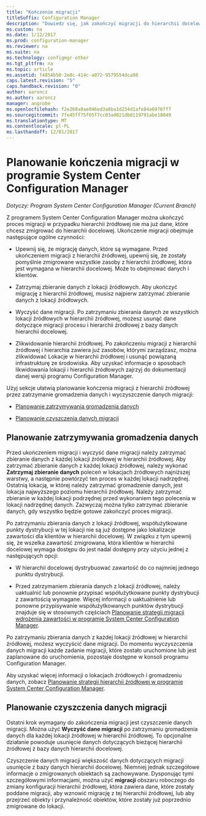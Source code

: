 ```yaml
---
title: "Kończenie migracji"
titleSuffix: Configuration Manager
description: "Dowiedz się, jak zakończyć migracji do hierarchii docelowej programu System Center Configuration Manager po hierarchii źródłowej nie ma już danych."
ms.custom: na
ms.date: 1/12/2017
ms.prod: configuration-manager
ms.reviewer: na
ms.suite: na
ms.technology: configmgr-other
ms.tgt_pltfrm: na
ms.topic: article
ms.assetid: f4854b50-2e8c-414c-a872-9579554dca98
caps.latest.revision: "5"
caps.handback.revision: "0"
author: aaroncz
ms.author: aaroncz
manager: angrobe
ms.openlocfilehash: f2e260a9ae046ed3a6ba1d234d1afe84a6976ff7
ms.sourcegitcommit: 7fe45ff75f05f7cc03ad021db8119791abe18049
ms.translationtype: MT
ms.contentlocale: pl-PL
ms.lasthandoff: 12/01/2017
---
```

# <a name="plan-to-complete-migration-in-system-center-configuration-manager"></a>Planowanie kończenia migracji w programie System Center Configuration Manager

*Dotyczy: Program System Center Configuration Manager (Current Branch)*

Z programem System Center Configuration Manager można ukończyć proces migracji w przypadku hierarchii źródłowej nie ma już dane, które chcesz zmigrować do hierarchii docelowej. Ukończenie migracji obejmuje następujące ogólne czynności:  

-   Upewnij się, że migrację danych, które są wymagane. Przed ukończeniem migracji z hierarchii źródłowej, upewnij się, że zostały pomyślnie zmigrowane wszystkie zasoby z hierarchii źródłowej, która jest wymagana w hierarchii docelowej. Może to obejmować danych i klientów.  

-   Zatrzymaj zbieranie danych z lokacji źródłowych. Aby ukończyć migrację z hierarchii źródłowej, musisz najpierw zatrzymać zbieranie danych z lokacji źródłowych.  

-   Wyczyść dane migracji. Po zatrzymaniu zbierania danych ze wszystkich lokacji źródłowych w hierarchii źródłowej, możesz usunąć dane dotyczące migracji procesu i hierarchii źródłowej z bazy danych hierarchii docelowej.  

-   Zlikwidowanie hierarchii źródłowej. Po zakończeniu migracji z hierarchii źródłowej i hierarchia zawiera już zasobów, którymi zarządzasz, można zlikwidować Lokacje w hierarchii źródłowej i usunąć powiązaną infrastrukturę ze środowiska. Aby uzyskać informacje o sposobach likwidowania lokacji i hierarchii źródłowych zajrzyj do dokumentacji danej wersji programu Configuration Manager.  

Użyj sekcje ułatwią planowanie kończenia migracji z hierarchii źródłowej przez zatrzymanie gromadzenia danych i wyczyszczenie danych migracji:  

-   [Planowanie zatrzymywania gromadzenia danych](#Plan_to_Stop_Data_Gath)  

-   [Planowanie czyszczenia danych migracji](#Plan_to_clean_up)  

##  <a name="Plan_to_Stop_Data_Gath"></a>Planowanie zatrzymywania gromadzenia danych  
 Przed ukończeniem migracji i wyczyść dane migracji należy zatrzymać zbieranie danych z każdej lokacji źródłowej w hierarchii źródłowej. Aby zatrzymać zbieranie danych z każdej lokacji źródłowej, należy wykonać **Zatrzymaj zbieranie danych** poleceń w lokacjach źródłowych najniższej warstwy, a następnie powtórzyć ten proces w każdej lokacji nadrzędnej. Ostatnią lokacją, w której należy zatrzymać gromadzenie danych, jest lokacja najwyższego poziomu hierarchii źródłowej. Należy zatrzymać zbieranie w każdej lokacji podrzędnej przed wykonaniem tego polecenia w lokacji nadrzędnej danych. Zazwyczaj można tylko zatrzymać zbieranie danych, gdy wszystko będzie gotowe zakończyć proces migracji.  

 Po zatrzymaniu zbierania danych z lokacji źródłowej, współużytkowane punkty dystrybucji w tej lokacji nie są już dostępne jako lokalizacje zawartości dla klientów w hierarchii docelowej. W związku z tym upewnij się, że wszelka zawartość zmigrowana, która klientów w hierarchii docelowej wymaga dostępu do jest nadal dostępny przy użyciu jednej z następujących opcji:  

-   W hierarchii docelowej dystrybuować zawartość do co najmniej jednego punktu dystrybucji.  

-   Przed zatrzymaniem zbierania danych z lokacji źródłowej, należy uaktualnić lub ponownie przypisać współużytkowane punkty dystrybucji z zawartością wymagane. Więcej informacji o uaktualnienie lub ponowne przypisywanie współużytkowanych punktów dystrybucji znajduje się w stosownych częściach [Planowanie strategii migracji wdrożenia zawartości w programie System Center Configuration Manager](../../core/migration/planning-a-content-deployment-migration-strategy.md).  

Po zatrzymaniu zbierania danych z każdej lokacji źródłowej w hierarchii źródłowej, możesz wyczyścić dane migracji. Do momentu wyczyszczenia danych migracji każde zadanie migracji, które zostało uruchomione lub jest zaplanowane do uruchomienia, pozostaje dostępne w konsoli programu Configuration Manager.  

Aby uzyskać więcej informacji o lokacjach źródłowych i gromadzeniu danych, zobacz [Planowanie strategii hierarchii źródłowej w programie System Center Configuration Manager](../../core/migration/planning-a-source-hierarchy-strategy.md).  

##  <a name="Plan_to_clean_up"></a>Planowanie czyszczenia danych migracji  
 Ostatni krok wymagany do zakończenia migracji jest czyszczenie danych migracji. Można użyć **Wyczyść dane migracji** po zatrzymaniu gromadzenia danych dla każdej lokacji źródłowej w hierarchii źródłowej. To opcjonalne działanie powoduje usunięcie danych dotyczących bieżącej hierarchii źródłowej z bazy danych hierarchii docelowej.  

 Czyszczenie danych migracji większość danych dotyczących migracji usunięcie z bazy danych hierarchii docelowej. Niemniej jednak szczegółowe informacje o zmigrowanych obiektach są zachowywane. Dysponując tymi szczegółowymi informacjami, można użyć **migracji** obszaru roboczego do zmiany konfiguracji hierarchii źródłowej, która zawiera dane, które zostały poddane migracji, aby wznowić migrację z tej hierarchii źródłowej, lub aby przejrzeć obiekty i przynależność obiektów, które zostały już poprzednio zmigrowane do lokacji.  
